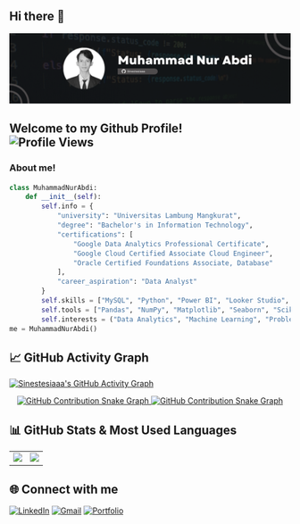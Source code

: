## Hi there 👋
![image](banner.png)

## Welcome to my Github Profile! <br> <img src="https://komarev.com/ghpvc/?username=Sinestesiaaa&label=Visitors&color=blueviolet&style=flat-square" alt="Profile Views" />
### About me!

```python
class MuhammadNurAbdi:
    def __init__(self):
        self.info = {
            "university": "Universitas Lambung Mangkurat",
            "degree": "Bachelor's in Information Technology",
            "certifications": [
                "Google Data Analytics Professional Certificate",
                "Google Cloud Certified Associate Cloud Engineer",
                "Oracle Certified Foundations Associate, Database"
            ],
            "career_aspiration": "Data Analyst"
        }
        self.skills = ["MySQL", "Python", "Power BI", "Looker Studio", "Tableau"]
        self.tools = ["Pandas", "NumPy", "Matplotlib", "Seaborn", "Scikit-learn"]
        self.interests = ("Data Analytics", "Machine Learning", "Problem Solving","Music")
me = MuhammadNurAbdi()
```

## 📈 GitHub Activity Graph

[![Sinestesiaaa's GitHub Activity Graph](https://github-readme-activity-graph.vercel.app/graph?username=Sinestesiaaa&bg_color=0d1117&color=00ffcc&line=ff00ff&point=ffffff&area=true&hide_border=true)](https://github.com/ashutosh00710/github-readme-activity-graph)

<p align="center">
  <a href="https://github.com/Sinestesiaaa#gh-light-mode-only">
    <img src="https://raw.githubusercontent.com/Sinestesiaaa/Sinestesiaaa/output/github-contribution-grid-snake-default.svg#gh-light-mode-only" alt="GitHub Contribution Snake Graph"/>
  </a>
  <a href="https://github.com/Sinestesiaaa#gh-dark-mode-only">
    <img src="https://raw.githubusercontent.com/Sinestesiaaa/Sinestesiaaa/output/github-contribution-grid-snake-dark.svg#gh-dark-mode-only" alt="GitHub Contribution Snake Graph"/>
  </a>
</p>



## 📊 GitHub Stats & Most Used Languages

<table>
  <tr>
    <td>
      <img src="https://github-readme-stats.vercel.app/api?username=Sinestesiaaa&show_icons=true&theme=tokyonight&hide_border=true" />
    </td>
    <td>
      <img src="https://github-readme-stats.vercel.app/api/top-langs/?username=Sinestesiaaa&layout=compact&langs_count=8&theme=tokyonight&hide_border=true" />
    </td>
  </tr>
</table>

## 🌐 Connect with me  
<p align="left">
  <a href="https://www.linkedin.com/in/muhammad-nur-abdi/" target="_blank"><img alt="LinkedIn" src="https://img.shields.io/badge/LinkedIn-0077B5.svg?&style=for-the-badge&logo=linkedin&logoColor=white" /></a>
  <a href="mailto:muhammadnurabdi01@gmail.com" target="_blank"><img alt="Gmail" src="https://img.shields.io/badge/Gmail-D14836.svg?&style=for-the-badge&logo=gmail&logoColor=white" /></a>
  <a href="https://www.canva.com/design/DAGeHk4CNR4/l_6BqYQmMiAOTLDDXBhxOw/edit?utm_content=DAGeHk4CNR4&utm_campaign=designshare&utm_medium=link2&utm_source=sharebutton" target="_blank"><img alt="Portfolio" src="https://img.shields.io/badge/Portfolio-FF5722.svg?&style=for-the-badge&logo=Firefox&logoColor=white" /></a>
</p>
